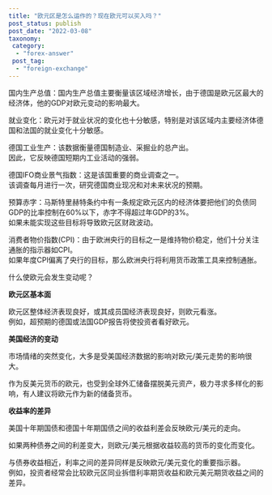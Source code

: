 ```yaml
---
title: "欧元区是怎么运作的？现在欧元可以买入吗？"
post_status: publish
post_date: "2022-03-08"
taxonomy:
 category: 
  - "forex-answer"
 post_tag: 
  - "foreign-exchange"
---
```


国内生产总值：国内生产总值主要衡量该区域经济增长，由于德国是欧元区最大的经济体，他的GDP对欧元变动的影响最大。  

就业变化：欧元对于就业状况的变化也十分敏感，特别是对该区域内主要经济体德国和法国的就业变化十分敏感。  

德国工业生产：该数据衡量德国制造业、采掘业的总产出。  
因此，它反映德国短期内工业活动的强弱。  

德国IFO商业景气指数：这是该国重要的商业调查之一。  
该调查每月进行一次，研究德国商业现况和对未来状况的预期。  

预算赤字：马斯特里赫特条约中有一条规定欧元区内的经济体要把他们的负债同GDP的比率控制在60%以下，赤字不得超过年GDP的3%。  
如果未能实现这些目标将导致欧元区财政波动。  

消费者物价指数(CPI)：由于欧洲央行的目标之一是维持物价稳定，他们十分关注通胀的指示器如CPI。  
如果年度CPI偏离了央行的目标，那么欧洲央行将利用货币政策工具来控制通胀。  

什么使欧元会发生变动呢？

**欧元区基本面**

欧元区整体经济表现良好，或其成员国经济表现良好，则欧元看涨。  
例如，超预期的德国或法国GDP报告将使投资者看好欧元。  

**美国经济的变动**

市场情绪的突然变化，大多是受美国经济数据的影响对欧元/美元走势的影响很大。  

作为反美元货币的欧元，也受到全球外汇储备摆脱美元资产，极力寻求多样化的影响，有人建议将欧元作为新的储备货币。  

**收益率的差异**

美国十年期国债和德国十年期国债之间的收益利差会反映欧元/美元的走向。  

如果两种债券之间的利差变大，则欧元/美元根据收益较高的货币的变化而变化。  

与债券收益相近，利率之间的差异同样是反映欧元/美元变化的重要指示器。  
例如，投资者经常会比较欧元区同业拆借利率期货收益和欧元美元期货收益之间的差异。
